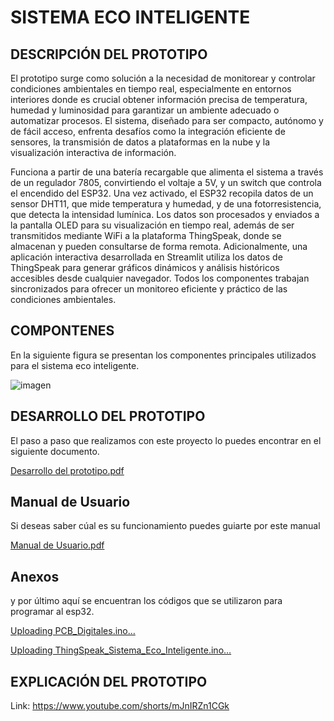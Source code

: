 # SISTEMA ECO INTELIGENTE 
## DESCRIPCIÓN DEL PROTOTIPO 

El prototipo surge como solución a la necesidad de monitorear y controlar condiciones ambientales en tiempo real, especialmente en entornos interiores donde es crucial obtener información precisa de temperatura, humedad y luminosidad para garantizar un ambiente adecuado o automatizar procesos. El sistema, diseñado para ser compacto, autónomo y de fácil acceso, enfrenta desafíos como la integración eficiente de sensores, la transmisión de datos a plataformas en la nube y la visualización interactiva de información.

Funciona a partir de una batería recargable que alimenta el sistema a través de un regulador 7805, convirtiendo el voltaje a 5V, y un switch que controla el encendido del ESP32. Una vez activado, el ESP32 recopila datos de un sensor DHT11, que mide temperatura y humedad, y de una fotorresistencia, que detecta la intensidad lumínica. Los datos son procesados y enviados a la pantalla OLED para su visualización en tiempo real, además de ser transmitidos mediante WiFi a la plataforma ThingSpeak, donde se almacenan y pueden consultarse de forma remota. Adicionalmente, una aplicación interactiva desarrollada en Streamlit utiliza los datos de ThingSpeak para generar gráficos dinámicos y análisis históricos accesibles desde cualquier navegador. Todos los componentes trabajan sincronizados para ofrecer un monitoreo eficiente y práctico de las condiciones ambientales.

## COMPONTENES 

En la siguiente figura se presentan los componentes principales utilizados para el sistema eco inteligente. 

![imagen](https://github.com/user-attachments/assets/88ad1cad-00bf-4f09-ac32-7051cdbba4fb)

## DESARROLLO DEL PROTOTIPO

El paso a paso que realizamos con este proyecto lo puedes encontrar en el siguiente documento.

[Desarrollo del prototipo.pdf](https://github.com/user-attachments/files/17961601/Desarrollo.del.prototipo.pdf)

## Manual de Usuario

Si deseas saber cúal es su funcionamiento puedes guiarte por este manual 

[Manual de Usuario.pdf](https://github.com/user-attachments/files/17961608/Manual.de.Usuario.pdf)

## Anexos

y por último aquí se encuentran los códigos que se utilizaron para programar al esp32.

[Uploading PCB_Digitales.ino…]()

[Uploading ThingSpeak_Sistema_Eco_Inteligente.ino…]()

## EXPLICACIÓN DEL PROTOTIPO

Link: https://www.youtube.com/shorts/mJnIRZn1CGk


